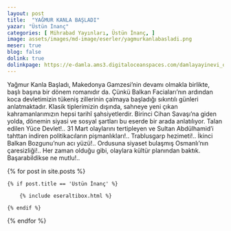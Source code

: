 ```yaml
---
layout: post
title:  "YAĞMUR KANLA BAŞLADI"
yazar: "Üstün İnanç"
categories: [ Mihrabad Yayınları, Üstün İnanç, ]
image: assets/images/md-image/eserler/yagmurkanlabasladi.png
meser: true
blog: false
dolink: true
dolinkpage: https://e-damla.ams3.digitaloceanspaces.com/damlayayinevi_ornek_sayfalar/9786058247550/index.html
---
```


Yağmur Kanla Başladı, Makedonya Gamzesi’nin devamı olmakla birlikte, başlı başına bir dönem romanıdır da. Çünkü Balkan Faciaları’nın ardından koca devletimizin tükeniş zillerinin çalmaya başladığı sıkıntılı günleri anlatmaktadır. Klasik tiplerimizin dışında, sahneye yeni çıkan kahramanlarımızın hepsi tarihî şahsiyetlerdir.
Birinci Cihan Savaşı’na giden yolda, dönemin siyasi ve sosyal şartları bu eserde bir arada anlatılıyor.
Talan edilen Yüce Devlet!..
31 Mart olaylarını tertipleyen ve Sultan Abdülhamid’i tahttan indiren politikacıların pişmanlıkları!..
Trablusgarp hezimeti!..
İkinci Balkan Bozgunu’nun acı yüzü!..
Ordusuna siyaset bulaşmış Osmanlı’nın çaresizliği!..
Her zaman olduğu gibi, olaylara kültür planından baktık.
Başarabildikse ne mutlu!..



{% for post in site.posts %}

    {% if post.title == 'Üstün İnanç' %}

        {% include eseraltibox.html %}

    {% endif %}

{% endfor %}
